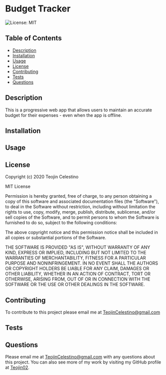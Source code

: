 
# Budget Tracker
![License: MIT](https://img.shields.io/badge/License-MIT-green.svg)
  
## Table of Contents
- [Description](#description)
- [Installation](#installation)
- [Usage](#usage)
- [License](#license)
- [Contributing](#contributing)
- [Tests](#tests)
- [Questions](#questions)
    
  
## Description
This is a progressive web app that allows users to maintain an accurate budget for their expenses - even when the app is offline.


## Installation 


## Usage


## License
Copyright (c) 2020 Teojin Celestino
  
MIT License
    
Permission is hereby granted, free of charge, to any person obtaining a copy of this software and associated documentation files (the "Software"), to deal in the Software without restriction, including without limitation the rights to use, copy, modify, merge, publish, distribute, sublicense, and/or sell copies of the Software, and to permit persons to whom the Software is furnished to do so, subject to the following conditions:
    
The above copyright notice and this permission notice shall be included in all copies or substantial portions of the Software.
  
THE SOFTWARE IS PROVIDED "AS IS", WITHOUT WARRANTY OF ANY KIND, EXPRESS OR IMPLIED, INCLUDING BUT NOT LIMITED TO THE WARRANTIES OF MERCHANTABILITY, FITNESS FOR A PARTICULAR PURPOSE AND NONINFRINGEMENT. IN NO EVENT SHALL THE AUTHORS OR COPYRIGHT HOLDERS BE LIABLE FOR ANY CLAIM, DAMAGES OR OTHER LIABILITY, WHETHER IN AN ACTION OF CONTRACT, TORT OR OTHERWISE, ARISING FROM, OUT OF OR IN CONNECTION WITH THE SOFTWARE OR THE USE OR OTHER DEALINGS IN THE SOFTWARE.

## Contributing
To contribute to this project please email me at TeojinCelestino@gmail.com

## Tests

  
## Questions
Please email me at TeojinCelestino@gmail.com with any questions about this project.  You can also see more of my work by visiting my GitHub profile at [Teojin02](https://github.com{userName}).
